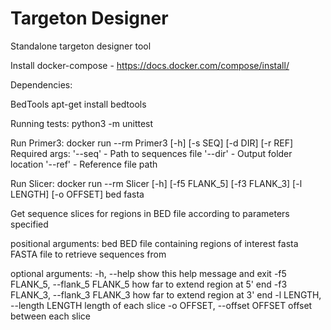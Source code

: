 # Targeton Designer

Standalone targeton designer tool

Install docker-compose - https://docs.docker.com/compose/install/

Dependencies:

BedTools
apt-get install bedtools

Running tests:
python3 -m unittest


Run Primer3:
docker run --rm Primer3 [-h] [-s SEQ] [-d DIR] [-r REF]
	Required args:
		'--seq' - Path to sequences file
		'--dir' - Output folder location
		'--ref' - Reference file path

Run Slicer:
docker run --rm Slicer [-h] [-f5 FLANK_5] [-f3 FLANK_3] [-l LENGTH] [-o OFFSET]
                 bed fasta

Get sequence slices for regions in BED file according to parameters specified

positional arguments:
  bed                   BED file containing regions of interest
  fasta                 FASTA file to retrieve sequences from

optional arguments:
  -h, --help            show this help message and exit
  -f5 FLANK_5, --flank_5 FLANK_5
                        how far to extend region at 5' end
  -f3 FLANK_3, --flank_3 FLANK_3
                        how far to extend region at 3' end
  -l LENGTH, --length LENGTH
                        length of each slice
  -o OFFSET, --offset OFFSET
                        offset between each slice